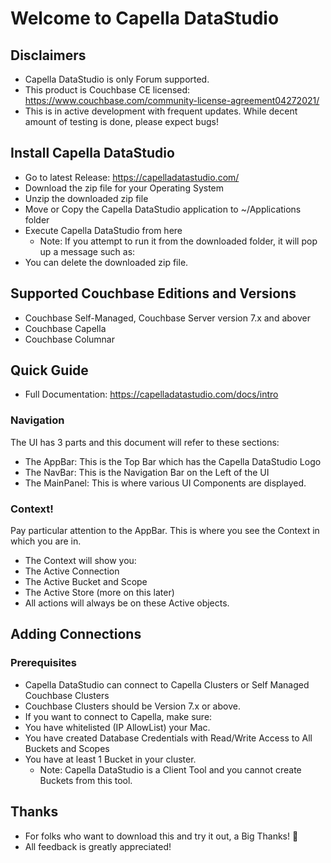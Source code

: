# Welcome to Capella DataStudio

## Disclaimers
- Capella DataStudio is only Forum supported.
- This product is Couchbase CE licensed: https://www.couchbase.com/community-license-agreement04272021/
- This is in active development with frequent updates. While decent amount of testing is done, please expect bugs!
## Install Capella DataStudio
- Go to latest Release: https://capelladatastudio.com/
- Download the zip file for your Operating System
- Unzip the downloaded zip file
- Move or Copy the Capella DataStudio application to ~/Applications folder
- Execute Capella DataStudio from here
  - Note: If you attempt to run it from the downloaded folder, it will pop up a message such as:
- You can delete the downloaded zip file.
## Supported Couchbase Editions and Versions
- Couchbase Self-Managed, Couchbase Server version 7.x and abover
- Couchbase Capella
- Couchbase Columnar
## Quick Guide
- Full Documentation: https://capelladatastudio.com/docs/intro
### Navigation
The UI has 3 parts and this document will refer to these sections:
- The AppBar: This is the Top Bar which has the Capella DataStudio Logo
- The NavBar: This is the Navigation Bar on the Left of the UI
- The MainPanel: This is where various UI Components are displayed.
### Context!
Pay particular attention to the AppBar. This is where you see the Context in which you are in.
- The Context will show you:
 - The Active Connection
 - The Active Bucket and Scope
 - The Active Store (more on this later)
- All actions will always be on these Active objects.
## Adding Connections
### Prerequisites
- Capella DataStudio can connect to Capella Clusters or Self Managed Couchbase Clusters
- Couchbase Clusters should be Version 7.x or above.
- If you want to connect to Capella, make sure:
- You have whitelisted (IP AllowList) your Mac.
- You have created Database Credentials with Read/Write Access to All Buckets and Scopes
- You have at least 1 Bucket in your cluster.
  - Note: Capella DataStudio is a Client Tool and you cannot create Buckets from this tool.
## Thanks
- For folks who want to download this and try it out, a Big Thanks! 👏
- All feedback is greatly appreciated!

